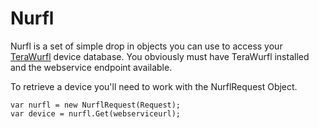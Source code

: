 Nurfl
================================

Nurfl is a set of simple drop in objects you can use to access your [TeraWurfl](http://dbapi.scientiamobile.com/wiki/index.php/Main_Page "Tera Wurfl") device database.
You obviously must have TeraWurfl installed and the webservice endpoint available.

To retrieve a device you'll need to work with the NurflRequest Object.

    var nurfl = new NurflRequest(Request);
	var device = nurfl.Get(webserviceurl);